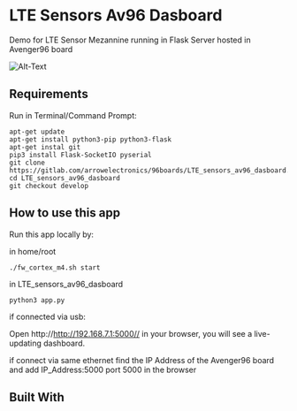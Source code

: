 # LTE Sensors Av96 Dasboard

Demo for LTE Sensor Mezannine running in Flask Server hosted in Avenger96 board

![Alt-Text](/images/avenger_UI.png.PNG)

## Requirements

Run in Terminal/Command Prompt:

```
apt-get update
apt-get install python3-pip python3-flask
apt-get instal git
pip3 install Flask-SocketIO pyserial
git clone https://gitlab.com/arrowelectronics/96boards/LTE_sensors_av96_dasboard.git
cd LTE_sensors_av96_dasboard
git checkout develop
```

## How to use this app

Run this app locally by:

in home/root

```
./fw_cortex_m4.sh start
```

in LTE_sensors_av96_dasboard

```
python3 app.py
```

if connected via usb:

Open http://http://192.168.7.1:5000// in your browser, you will see a live-updating dashboard.

if connect via same ethernet find the IP Address of the Avenger96 board and add IP_Address:5000 port 5000 in the browser

## Built With
